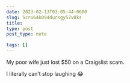```yaml
---
date: 2023-02-13T03:05:44-0600
slug: 5cru64k094dursgy57v0ks
title: 
type: post
post_type: note

tags: []
---
```

My poor wife just lost $50 on a Craigslist scam.


I literally can’t stop laughing 😂



